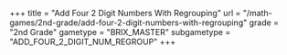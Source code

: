 +++
title = "Add Four 2 Digit Numbers With Regrouping"
url = "/math-games/2nd-grade/add-four-2-digit-numbers-with-regrouping"
grade = "2nd Grade"
gametype = "BRIX_MASTER"
subgametype = "ADD_FOUR_2_DIGIT_NUM_REGROUP"
+++